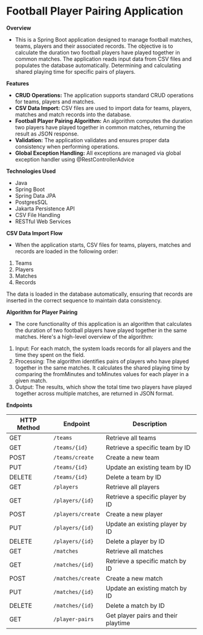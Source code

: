 # Football Player Pairing Application

**Overview**
 - This is a Spring Boot application designed to manage football matches, teams, players and their associated records. The objective is to calculate the duration two football players have played together in common matches. The application reads input data from CSV files and populates the database automatically. Determining and calculating shared playing time for specific pairs of players.

**Features**
 - **CRUD Operations:** The application supports standard CRUD operations for teams, players and matches.
 - **CSV Data Import:** CSV files are used to import data for teams, players, matches and match records into the database.
 - **Football Player Pairing Algorithm:** An algorithm computes the duration two players have played together in common matches, returning the result as JSON response.
 - **Validation:** The application validates and ensures proper data consistency when performing operations.
 - **Global Exception Handling:** All exceptions are managed via global exception handler using @RestControllerAdvice

**Technologies Used**
 - Java
 - Spring Boot
 - Spring Data JPA
 - PostgresSQL
 - Jakarta Persistence API
 - CSV File Handling
 - RESTful Web Services

**CSV Data Import Flow**
 - When the application starts, CSV files for teams, players, matches and records are loaded in the following order:
1. Teams
2. Players
3. Matches
4. Records

The data is loaded in the database automatically, ensuring that records are inserted in the correct sequence to maintain data consistency.

**Algorithm for Player Pairing**
 - The core functionality of this application is an algorithm that calculates the duration of two football players have played together in the same matches. Here's a high-level overview of the algorithm:
1. Input: For each match, the system loads records for all players and the time they spent on the field.
2. Processing: The algorithm identifies pairs of players who have played together in the same matches. It calculates the shared playing time by comparing the fromMinutes and toMinutes values for each player in a given match.
3. Output: The results, which show the total time two players have played together across multiple matches, are returned in JSON format.

**Endpoints**

| HTTP Method | Endpoint          | Description                          |
|-------------|--------------------|--------------------------------------|
| GET         | `/teams`           | Retrieve all teams                   |
| GET         | `/teams/{id}`      | Retrieve a specific team by ID       |
| POST        | `/teams/create`    | Create a new team                    |
| PUT         | `/teams/{id}`      | Update an existing team by ID        |
| DELETE      | `/teams/{id}`      | Delete a team by ID                  |
| GET         | `/players`         | Retrieve all players                 |
| GET         | `/players/{id}`    | Retrieve a specific player by ID     |
| POST        | `/players/create`  | Create a new player                  |
| PUT         | `/players/{id}`    | Update an existing player by ID      |
| DELETE      | `/players/{id}`    | Delete a player by ID                |
| GET         | `/matches`         | Retrieve all matches                 |
| GET         | `/matches/{id}`    | Retrieve a specific match by ID      |
| POST        | `/matches/create`  | Create a new match                   |
| PUT         | `/matches/{id}`    | Update an existing match by ID       |
| DELETE      | `/matches/{id}`    | Delete a match by ID                 |
| GET         | `/player-pairs`    | Get player pairs and their playtime  |

